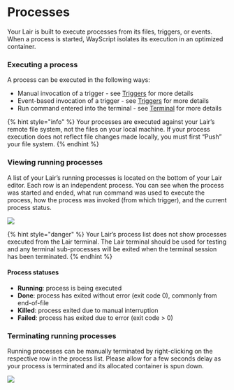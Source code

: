 # Processes

Your Lair is built to execute processes from its files, triggers, or events. When a process is started, WayScript isolates its execution in an optimized container.

### Executing a process

A process can be executed in the following ways:

* Manual invocation of a trigger - see [Triggers](../building-tools/triggers.md) for more details
* Event-based invocation of a trigger - see [Triggers](../building-tools/triggers.md) for more details
* Run command entered into the terminal - see [Terminal](terminal.md) for more details

{% hint style="info" %}
Your processes are executed against your Lair’s remote file system, not the files on your local machine. If your process execution does not reflect file changes made locally, you must first “Push” your file system.
{% endhint %}

### Viewing running processes

A list of your Lair’s running processes is located on the bottom of your Lair editor. Each row is an independent process. You can see when the process was started and ended, what run command was used to execute the process, how the process was invoked (from which trigger), and the current process status.

![](https://codahosted.io/docs/2kDMDaZ6QP/blobs/bl-1PS\_-4J1B7/5841d717fe4375eac3353aaeaff675d326e8bc64b659499a5aa02278ff43f94ba524fa0326ab3172d1c7fbf3d0493e5cccf1ae04e0b2859ab90a7906596cea938ca1e8a7a5a8345a701769699ce90371ebdb8c6eaa8bf40327a651321c4f4f064f944d3e)

{% hint style="danger" %}
Your Lair’s process list does not show processes executed from the Lair terminal. The Lair terminal should be used for testing and any terminal sub-processes will be exited when the terminal session has been terminated.
{% endhint %}

#### Process statuses

* **Running**: process is being executed
* **Done**: process has exited without error (exit code 0), commonly from end-of-file
* **Killed**: process exited due to manual interruption
* **Failed**: process has exited due to error (exit code > 0)

### Terminating running processes

Running processes can be manually terminated by right-clicking on the respective row in the process list. Please allow for a few seconds delay as your process is terminated and its allocated container is spun down.

![](https://codahosted.io/docs/2kDMDaZ6QP/blobs/bl-1rRLXx3sKT/53614ecaa60630df33e8fdb77ca02224e956ea490df8133050f00d6b23e9628b45fe7187b88178822750fc3fcf4b53ede66a55c87e4c5590d2b58d31f0bc157ad8cdfe9e0ce944887d113596b414d6d719dfbeb9c7fadc43d628e8414d1bf9482436b435)

